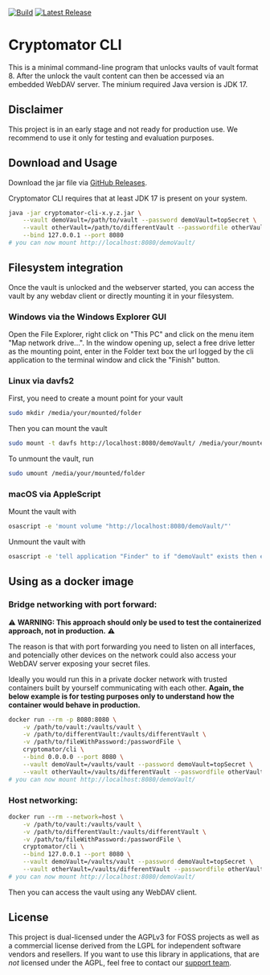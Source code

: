 [![Build](https://github.com/cryptomator/cli/workflows/Build/badge.svg)](https://github.com/cryptomator/cli/actions?query=workflow%3ABuild)
[![Latest Release](https://img.shields.io/github/release/cryptomator/cli/all.svg)](https://github.com/cryptomator/cli/releases/latest)

# Cryptomator CLI

This is a minimal command-line program that unlocks vaults of vault format 8.
After the unlock the vault content  can then be accessed via an embedded WebDAV server.
The minium required Java version is JDK 17.

## Disclaimer

This project is in an early stage and not ready for production use. We recommend to use it only for testing and evaluation purposes.

## Download and Usage

Download the jar file via [GitHub Releases](https://github.com/cryptomator/cli/releases).

Cryptomator CLI requires that at least JDK 17 is present on your system.

```sh
java -jar cryptomator-cli-x.y.z.jar \
    --vault demoVault=/path/to/vault --password demoVault=topSecret \
    --vault otherVault=/path/to/differentVault --passwordfile otherVault=/path/to/fileWithPassword \
    --bind 127.0.0.1 --port 8080
# you can now mount http://localhost:8080/demoVault/
```

## Filesystem integration

Once the vault is unlocked and the webserver started, you can access the vault by any webdav client or directly mounting it in your filesystem.

### Windows via the Windows Explorer GUI

Open the File Explorer, right click on "This PC" and click on the menu item "Map network drive...".
In the window opening up, select a free drive letter as the mounting point, enter in the Folder text box the url logged by the cli application to the terminal window and click the "Finish" button.

### Linux via davfs2

First, you need to create a mount point for your vault

```sh
sudo mkdir /media/your/mounted/folder
```

Then you can mount the vault

```sh
sudo mount -t davfs http://localhost:8080/demoVault/ /media/your/mounted/folder
```

To unmount the vault, run

```sh
sudo umount /media/your/mounted/folder
```

### macOS via AppleScript

Mount the vault with

```sh
osascript -e 'mount volume "http://localhost:8080/demoVault/"'
```

Unmount the vault with

```sh
osascript -e 'tell application "Finder" to if "demoVault" exists then eject "demoVault"'
```

## Using as a docker image

### Bridge networking with port forward:

:warning: **WARNING: This approach should only be used to test the containerized approach, not in production.** :warning:

The reason is that with port forwarding you need to listen on all interfaces, and potencially other devices on the network could also access your WebDAV server exposing your secret files.

Ideally you would run this in a private docker network with trusted containers built by yourself communicating with each other. **Again, the below example is for testing purposes only to understand how the container would behave in production.**

```sh
docker run --rm -p 8080:8080 \
    -v /path/to/vault:/vaults/vault \
    -v /path/to/differentVault:/vaults/differentVault \
    -v /path/to/fileWithPassword:/passwordFile \
    cryptomator/cli \
    --bind 0.0.0.0 --port 8080 \
    --vault demoVault=/vaults/vault --password demoVault=topSecret \
    --vault otherVault=/vaults/differentVault --passwordfile otherVault=/passwordFile
# you can now mount http://localhost:8080/demoVault/
```

### Host networking:

```sh
docker run --rm --network=host \
    -v /path/to/vault:/vaults/vault \
    -v /path/to/differentVault:/vaults/differentVault \
    -v /path/to/fileWithPassword:/passwordFile \
    cryptomator/cli \
    --bind 127.0.0.1 --port 8080 \
    --vault demoVault=/vaults/vault --password demoVault=topSecret \
    --vault otherVault=/vaults/differentVault --passwordfile otherVault=/passwordFile
# you can now mount http://localhost:8080/demoVault/
```

Then you can access the vault using any WebDAV client.


## License

This project is dual-licensed under the AGPLv3 for FOSS projects as well as a commercial license derived from the LGPL for independent software vendors and resellers. If you want to use this library in applications, that are *not* licensed under the AGPL, feel free to contact our [support team](https://cryptomator.org/help/).
